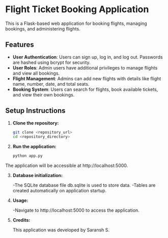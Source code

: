 # Flight Ticket Booking Application

This is a Flask-based web application for booking flights, managing bookings, and administering flights.

## Features

- **User Authentication**: Users can sign up, log in, and log out. Passwords are hashed using bcrypt for security.
- **User Roles**: Admin users have additional privileges to manage flights and view all bookings.
- **Flight Management**: Admins can add new flights with details like flight name, number, date, and total seats.
- **Booking System**: Users can search for flights, book available tickets, and view their own bookings.

## Setup Instructions

1. **Clone the repository:**
   ```bash
   git clone <repository_url>
   cd <repository_directory>
2. **Run the application:**

   ```bash
   python app.py
  The application will be accessible at http://localhost:5000.

3. **Database initialization:**

   -The SQLite database file db.sqlite is used to store data.
   -Tables are created automatically on application startup.

4. **Usage:**

   -Navigate to http://localhost:5000 to access the application.

5. **Credits:**

    This application was developed by Saransh S.
